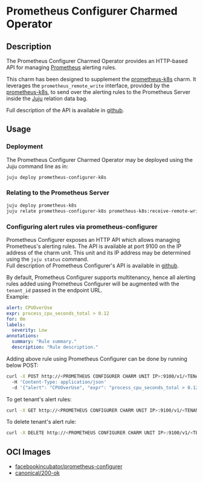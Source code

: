 # Prometheus Configurer Charmed Operator

## Description

The Prometheus Configurer Charmed Operator provides an HTTP-based API for managing
[Prometheus](https://prometheus.io) alerting rules.

This charm has been designed to supplement the
[prometheus-k8s] charm. It leverages the `prometheus_remote_write` interface, provided by the
[prometheus-k8s], to send over the alerting rules to the Prometheus Server inside the
[Juju](https://juju.is/) relation data bag.

Full description of the API is available in [github].

[prometheus-k8s]: https://github.com/canonical/prometheus-k8s-operator
[github]: https://github.com/facebookarchive/prometheus-configmanager/blob/main/prometheus/docs/swagger-v1.yml

## Usage

### Deployment

The Prometheus Configurer Charmed Operator may be deployed using the Juju command line as in:

```bash
juju deploy prometheus-configurer-k8s
```

### Relating to the Prometheus Server

```bash
juju deploy prometheus-k8s
juju relate prometheus-configurer-k8s prometheus-k8s:receive-remote-write
```

### Configuring alert rules via prometheus-configurer

Prometheus Configurer exposes an HTTP API which allows managing Prometheus's alerting rules.
The API is available at port 9100 on the IP address of the charm unit. This unit and its IP address
may be determined using the `juju status` command.<br>
Full description of Prometheus Configurer's API is available in
[github](https://github.com/facebookarchive/prometheus-configmanager/blob/main/prometheus/docs/swagger-v1.yml).

By default, Prometheus Configurer supports multitenancy, hence all alerting rules added using
Prometheus Configurer will be augmented with the `tenant_id` passed in the endpoint URL.<br>
Example:

```yaml
alert: CPUOverUse
expr: process_cpu_seconds_total > 0.12
for: 0m
labels:
  severity: Low
annotations:
  summary: "Rule summary."
  description: "Rule description."
```

Adding above rule using Prometheus Configurer can be done by running below POST:

```bash
curl -X POST http://<PROMETHEUS CONFIGURER CHARM UNIT IP>:9100/v1/<TENANT_ID>/alert 
  -H 'Content-Type: application/json' 
  -d '{"alert": "CPUOverUse", "expr": "process_cpu_seconds_total > 0.12", "for": "0m", "labels": {"severity": "Low"}, "annotations": {"summary": "Rule summary.", "description": "Rule description."}}'
```

To get tenant's alert rules:

```bash
curl -X GET http://<PROMETHEUS CONFIGURER CHARM UNIT IP>:9100/v1/<TENANT_ID>/alert
```

To delete tenant's alert rule:

```bash
curl -X DELETE http://<PROMETHEUS CONFIGURER CHARM UNIT IP>:9100/v1/<TENANT_ID>/alert/<ALERT_NAME>
```

## OCI Images

- [facebookincubator/prometheus-configurer](https://hub.docker.com/r/facebookincubator/prometheus-configurer)
- [canonical/200-ok](https://github.com/canonical/200-ok/pkgs/container/200-ok)
